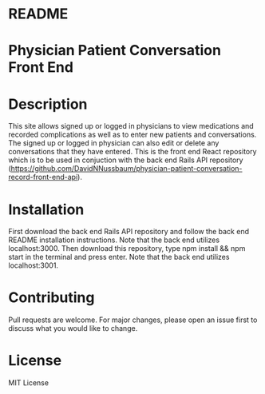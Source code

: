 # README

# Physician Patient Conversation Front End

# Description
This site allows signed up or logged in physicians to view medications and recorded complications as well as to enter new patients and conversations. The signed up or logged in physician can also edit or delete any conversations that they have entered. This is the front end React repository which is to be used in conjuction with the back end Rails API repository (https://github.com/DavidNNussbaum/physician-patient-conversation-record-front-end-api). 

# Installation
First download the back end Rails API repository and follow the back end README installation instructions. Note that the back end utilizes localhost:3000. Then download this repository, type npm install && npm start in the terminal and press enter. Note that the back end utilizes localhost:3001. 

# Contributing
Pull requests are welcome. For major changes, please open an issue first to discuss what you would like to change.

# License
MIT License

 
